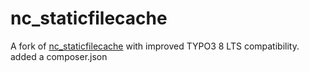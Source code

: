 # nc_staticfilecache

A fork of [nc_staticfilecache](https://extensions.typo3.org/extension/nc_staticfilecache/) with improved TYPO3 8 LTS compatibility. 
added a composer.json
